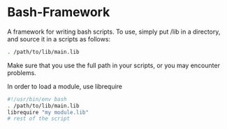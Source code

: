 Bash-Framework
==============

A framework for writing bash scripts. To use, simply put /lib in a directory, and source it in a scripts as follows:

```bash
. /path/to/lib/main.lib
```

Make sure that you use the full path in your scripts, or you may encounter problems.

In order to load a module, use librequire

```bash
#!/usr/bin/env bash
. /path/to/lib/main.lib
librequire "my module.lib"
# rest of the script
```

